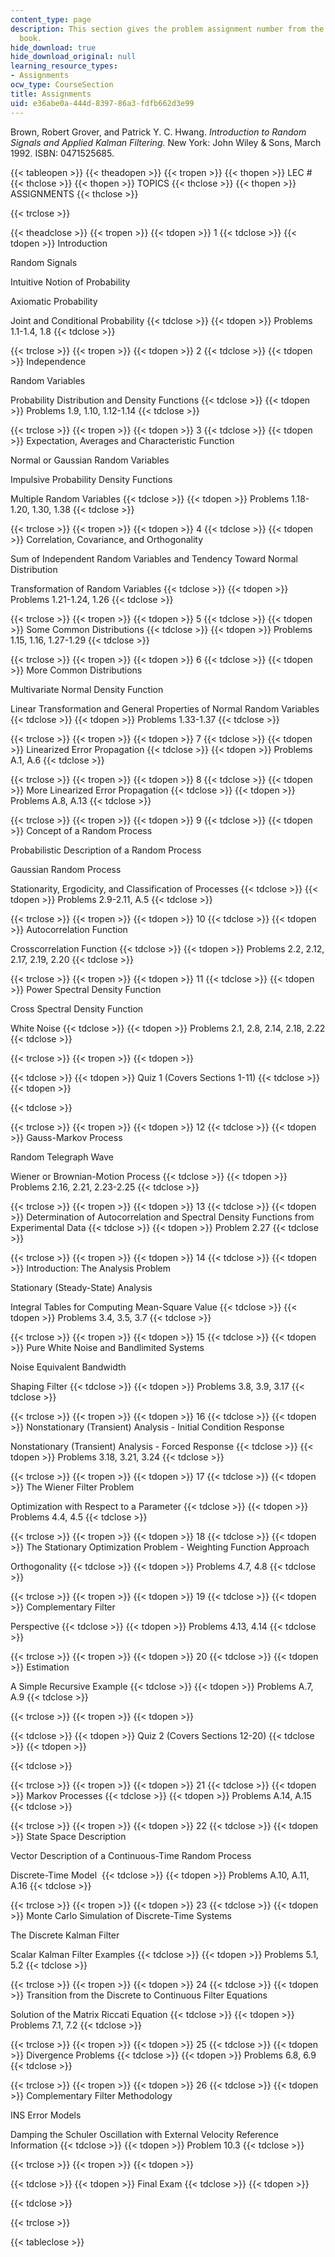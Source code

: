 ```yaml
---
content_type: page
description: This section gives the problem assignment number from the course text
  book.
hide_download: true
hide_download_original: null
learning_resource_types:
- Assignments
ocw_type: CourseSection
title: Assignments
uid: e36abe0a-444d-8397-86a3-fdfb662d3e99
---
```


Brown, Robert Grover, and Patrick Y. C. Hwang. _Introduction to Random Signals and Applied Kalman Filtering._ New York: John Wiley & Sons, March 1992. ISBN: 0471525685.

{{< tableopen >}}
{{< theadopen >}}
{{< tropen >}}
{{< thopen >}}
LEC #
{{< thclose >}}
{{< thopen >}}
TOPICS
{{< thclose >}}
{{< thopen >}}
ASSIGNMENTS
{{< thclose >}}

{{< trclose >}}

{{< theadclose >}}
{{< tropen >}}
{{< tdopen >}}
1
{{< tdclose >}}
{{< tdopen >}}
Introduction  
  
Random Signals  
  
Intuitive Notion of Probability  
  
Axiomatic Probability  
  
Joint and Conditional Probability
{{< tdclose >}}
{{< tdopen >}}
Problems 1.1-1.4, 1.8
{{< tdclose >}}

{{< trclose >}}
{{< tropen >}}
{{< tdopen >}}
2
{{< tdclose >}}
{{< tdopen >}}
Independence  
  
Random Variables  
  
Probability Distribution and Density Functions
{{< tdclose >}}
{{< tdopen >}}
Problems 1.9, 1.10, 1.12-1.14
{{< tdclose >}}

{{< trclose >}}
{{< tropen >}}
{{< tdopen >}}
3
{{< tdclose >}}
{{< tdopen >}}
Expectation, Averages and Characteristic Function  
  
Normal or Gaussian Random Variables  
  
Impulsive Probability Density Functions  
  
Multiple Random Variables
{{< tdclose >}}
{{< tdopen >}}
Problems 1.18-1.20, 1.30, 1.38
{{< tdclose >}}

{{< trclose >}}
{{< tropen >}}
{{< tdopen >}}
4
{{< tdclose >}}
{{< tdopen >}}
Correlation, Covariance, and Orthogonality  
  
Sum of Independent Random Variables and Tendency Toward Normal Distribution  
  
Transformation of Random Variables
{{< tdclose >}}
{{< tdopen >}}
Problems 1.21-1.24, 1.26
{{< tdclose >}}

{{< trclose >}}
{{< tropen >}}
{{< tdopen >}}
5
{{< tdclose >}}
{{< tdopen >}}
Some Common Distributions
{{< tdclose >}}
{{< tdopen >}}
Problems 1.15, 1.16, 1.27-1.29
{{< tdclose >}}

{{< trclose >}}
{{< tropen >}}
{{< tdopen >}}
6
{{< tdclose >}}
{{< tdopen >}}
More Common Distributions  
  
Multivariate Normal Density Function  
  
Linear Transformation and General Properties of Normal Random Variables
{{< tdclose >}}
{{< tdopen >}}
Problems 1.33-1.37
{{< tdclose >}}

{{< trclose >}}
{{< tropen >}}
{{< tdopen >}}
7
{{< tdclose >}}
{{< tdopen >}}
Linearized Error Propagation
{{< tdclose >}}
{{< tdopen >}}
Problems A.1, A.6
{{< tdclose >}}

{{< trclose >}}
{{< tropen >}}
{{< tdopen >}}
8
{{< tdclose >}}
{{< tdopen >}}
More Linearized Error Propagation
{{< tdclose >}}
{{< tdopen >}}
Problems A.8, A.13
{{< tdclose >}}

{{< trclose >}}
{{< tropen >}}
{{< tdopen >}}
9
{{< tdclose >}}
{{< tdopen >}}
Concept of a Random Process  
  
Probabilistic Description of a Random Process  
  
Gaussian Random Process  
  
Stationarity, Ergodicity, and Classification of Processes
{{< tdclose >}}
{{< tdopen >}}
Problems 2.9-2.11, A.5
{{< tdclose >}}

{{< trclose >}}
{{< tropen >}}
{{< tdopen >}}
10
{{< tdclose >}}
{{< tdopen >}}
Autocorrelation Function  
  
Crosscorrelation Function
{{< tdclose >}}
{{< tdopen >}}
Problems 2.2, 2.12, 2.17, 2.19, 2.20
{{< tdclose >}}

{{< trclose >}}
{{< tropen >}}
{{< tdopen >}}
11
{{< tdclose >}}
{{< tdopen >}}
Power Spectral Density Function  
  
Cross Spectral Density Function  
  
White Noise
{{< tdclose >}}
{{< tdopen >}}
Problems 2.1, 2.8, 2.14, 2.18, 2.22
{{< tdclose >}}

{{< trclose >}}
{{< tropen >}}
{{< tdopen >}}

{{< tdclose >}}
{{< tdopen >}}
Quiz 1 (Covers Sections 1-11)
{{< tdclose >}}
{{< tdopen >}}

{{< tdclose >}}

{{< trclose >}}
{{< tropen >}}
{{< tdopen >}}
12
{{< tdclose >}}
{{< tdopen >}}
Gauss-Markov Process  
  
Random Telegraph Wave  
  
Wiener or Brownian-Motion Process
{{< tdclose >}}
{{< tdopen >}}
Problems 2.16, 2.21, 2.23-2.25
{{< tdclose >}}

{{< trclose >}}
{{< tropen >}}
{{< tdopen >}}
13
{{< tdclose >}}
{{< tdopen >}}
Determination of Autocorrelation and Spectral Density Functions from Experimental Data
{{< tdclose >}}
{{< tdopen >}}
Problem 2.27
{{< tdclose >}}

{{< trclose >}}
{{< tropen >}}
{{< tdopen >}}
14
{{< tdclose >}}
{{< tdopen >}}
Introduction: The Analysis Problem  
  
Stationary (Steady-State) Analysis  
  
Integral Tables for Computing Mean-Square Value
{{< tdclose >}}
{{< tdopen >}}
Problems 3.4, 3.5, 3.7
{{< tdclose >}}

{{< trclose >}}
{{< tropen >}}
{{< tdopen >}}
15
{{< tdclose >}}
{{< tdopen >}}
Pure White Noise and Bandlimited Systems  
  
Noise Equivalent Bandwidth  
  
Shaping Filter
{{< tdclose >}}
{{< tdopen >}}
Problems 3.8, 3.9, 3.17
{{< tdclose >}}

{{< trclose >}}
{{< tropen >}}
{{< tdopen >}}
16
{{< tdclose >}}
{{< tdopen >}}
Nonstationary (Transient) Analysis - Initial Condition Response  
  
Nonstationary (Transient) Analysis - Forced Response
{{< tdclose >}}
{{< tdopen >}}
Problems 3.18, 3.21, 3.24
{{< tdclose >}}

{{< trclose >}}
{{< tropen >}}
{{< tdopen >}}
17
{{< tdclose >}}
{{< tdopen >}}
The Wiener Filter Problem  
  
Optimization with Respect to a Parameter
{{< tdclose >}}
{{< tdopen >}}
Problems 4.4, 4.5
{{< tdclose >}}

{{< trclose >}}
{{< tropen >}}
{{< tdopen >}}
18
{{< tdclose >}}
{{< tdopen >}}
The Stationary Optimization Problem - Weighting Function Approach  
  
Orthogonality
{{< tdclose >}}
{{< tdopen >}}
Problems 4.7, 4.8
{{< tdclose >}}

{{< trclose >}}
{{< tropen >}}
{{< tdopen >}}
19
{{< tdclose >}}
{{< tdopen >}}
Complementary Filter  
  
Perspective
{{< tdclose >}}
{{< tdopen >}}
Problems 4.13, 4.14
{{< tdclose >}}

{{< trclose >}}
{{< tropen >}}
{{< tdopen >}}
20
{{< tdclose >}}
{{< tdopen >}}
Estimation  
  
A Simple Recursive Example
{{< tdclose >}}
{{< tdopen >}}
Problems A.7, A.9
{{< tdclose >}}

{{< trclose >}}
{{< tropen >}}
{{< tdopen >}}

{{< tdclose >}}
{{< tdopen >}}
Quiz 2 (Covers Sections 12-20)
{{< tdclose >}}
{{< tdopen >}}

{{< tdclose >}}

{{< trclose >}}
{{< tropen >}}
{{< tdopen >}}
21
{{< tdclose >}}
{{< tdopen >}}
Markov Processes
{{< tdclose >}}
{{< tdopen >}}
Problems A.14, A.15
{{< tdclose >}}

{{< trclose >}}
{{< tropen >}}
{{< tdopen >}}
22
{{< tdclose >}}
{{< tdopen >}}
State Space Description  
  
Vector Description of a Continuous-Time Random Process  
  
Discrete-Time Model 
{{< tdclose >}}
{{< tdopen >}}
Problems A.10, A.11, A.16
{{< tdclose >}}

{{< trclose >}}
{{< tropen >}}
{{< tdopen >}}
23
{{< tdclose >}}
{{< tdopen >}}
Monte Carlo Simulation of Discrete-Time Systems  
  
The Discrete Kalman Filter  
  
Scalar Kalman Filter Examples
{{< tdclose >}}
{{< tdopen >}}
Problems 5.1, 5.2
{{< tdclose >}}

{{< trclose >}}
{{< tropen >}}
{{< tdopen >}}
24
{{< tdclose >}}
{{< tdopen >}}
Transition from the Discrete to Continuous Filter Equations  
  
Solution of the Matrix Riccati Equation
{{< tdclose >}}
{{< tdopen >}}
Problems 7.1, 7.2
{{< tdclose >}}

{{< trclose >}}
{{< tropen >}}
{{< tdopen >}}
25
{{< tdclose >}}
{{< tdopen >}}
Divergence Problems
{{< tdclose >}}
{{< tdopen >}}
Problems 6.8, 6.9
{{< tdclose >}}

{{< trclose >}}
{{< tropen >}}
{{< tdopen >}}
26
{{< tdclose >}}
{{< tdopen >}}
Complementary Filter Methodology  
  
INS Error Models  
  
Damping the Schuler Oscillation with External Velocity Reference Information
{{< tdclose >}}
{{< tdopen >}}
Problem 10.3
{{< tdclose >}}

{{< trclose >}}
{{< tropen >}}
{{< tdopen >}}

{{< tdclose >}}
{{< tdopen >}}
Final Exam
{{< tdclose >}}
{{< tdopen >}}

{{< tdclose >}}

{{< trclose >}}

{{< tableclose >}}